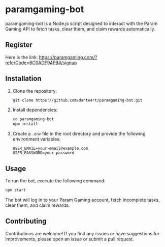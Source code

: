 # paramgaming-bot

paramgaming-bot is a Node.js script designed to interact with the Param Gaming API to fetch tasks, clear them, and claim rewards automatically.

## Register

Here is the link: https://paramgaming.com/?referCode=6C0ADF94FB#/signup

## Installation

1. Clone the repository:

   ```bash
   git clone https://github.com/dante4rt/paramgaming-bot.git
   ```

2. Install dependencies:

   ```bash
   cd paramgaming-bot
   npm install
   ```

3. Create a `.env` file in the root directory and provide the following environment variables:

   ```plaintext
   USER_EMAIL=your-email@example.com
   USER_PASSWORD=your-password
   ```

## Usage

To run the bot, execute the following command:

```bash
npm start
```

The bot will log in to your Param Gaming account, fetch incomplete tasks, clear them, and claim rewards.

## Contributing

Contributions are welcome! If you find any issues or have suggestions for improvements, please open an issue or submit a pull request.
